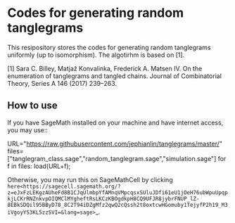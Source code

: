 # Codes for generating random tanglegrams

This resipository stores the codes for generating random tanglegrams uniformly (up to isomorphism).  The algotirhm is based on [1].

[1] Sara C. Billey, Matjaž Konvalinka, Frederick A. Matsen IV.  On the enumeration of tanglegrams and tangled chains.  Journal of Combinatorial Theory, Series A 146 (2017) 239–263. 

How to use
----------
If you have SageMath installed on your machine and have internet access, you may use::

  URL="https://raw.githubusercontent.com/jephianlin/tanglegrams/master/"
  files=["tanglegram_class.sage","random_tanglegram.sage","simulation.sage"]
  for f in files:
    load(URL+f);
    
Otherwise, you may run this on SageMathCell by clicking `here<https://sagecell.sagemath.org/?z=eJxFzLEKgzAUheFd8B1CJqUlmbpYfAMnqVMpcqsxSUluJDfi61eU1jOeH76ubWpuUpqpkjLCKrRNZnkvpOIQMClMYgheftRsLKCzKBOgdkpH8CQ9UFJR8jybrFNUP_lZ-8EBkSDQil95BByD78_8C2T94iDZgMfz2qwQ2cQssh2t8oxtcwHGomuby1TejyfP2h19_M3iVgoyYS3KL5zzSVI=&lang=sage>`_.
